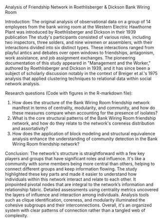 Analysis of Friendship Network in Roethlisberger & Dickson Bank Wiring Room

Introduction:
The original analysis of observational data on a group of 14 employees from the bank wiring room at the Western Electric Hawthorne Plant was introduced by Roethlisberger and Dickson in their 1939 publication
The study's participants consisted of various roles, including two inspectors, three solders, and nine wiremen or assemblers, with their interactions divided into six distinct types. 
These interactions ranged from playful antics and debates over open windows to friendships, antagonism, work assistance, and job assignment exchanges.
The pioneering documentation of this study appeared in "Management and the Worker," authored by Roethlisberger and Dickson in 1939, and it has since been a subject of scholarly discussion 
notably in the context of Breiger et al.'s 1975 analysis that applied clustering techniques to relational data within social network analysis.

Research questions (Code with figures in the R-markdown file):

1.	How does the structure of the Bank Wiring Room friendship network manifest in terms of centrality, modularity, and community, and how do these measures compare when accounting for the presence of isolates?
2.	What is the core structural patterns of the Bank Wiring Room friendship network, and how do they relate to the network's coreness distribution and assortativity?
3.	How does the application of block modeling and structural equivalence analysis enhance the understanding of community detection in the Bank Wiring Room friendship network?


Conclusion:
The network's structure is straightforward with a few key players and groups that have significant roles and influence. 
It's like a community with some members being more central than others, helping to connect different groups and keep information flowing. 
The study highlighted these key parts and made it easier to understand how individuals within this network interact and relate to each other. 
It pinpointed pivotal nodes that are integral to the network’s information and relationship fabric.
Detailed assessments using centrality metrics uncovered the layers of influence and interaction among individuals. 
Analysis tools such as clique identification, coreness, and modularity illuminated the cohesive subgroups and their interconnections.
Overall, it's an organized system with clear patterns of connection rather than a tangled web of complexity.
